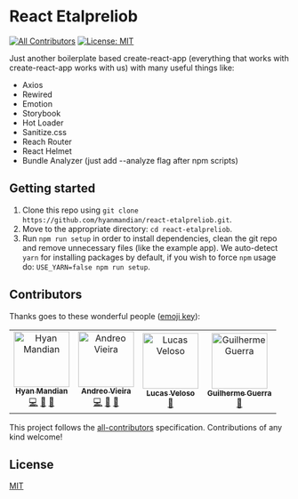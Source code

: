 # React Etalpreliob

[![All Contributors](https://img.shields.io/badge/all_contributors-4-orange.svg?style=flat-square)](#contributors) [![License: MIT](https://img.shields.io/github/license/hyanmandian/react-etalpreliob.svg)](LICENSE)

Just another boilerplate based create-react-app (everything that works with create-react-app works with us) with many useful things like:

- Axios
- Rewired
- Emotion
- Storybook
- Hot Loader
- Sanitize.css
- Reach Router
- React Helmet
- Bundle Analyzer (just add --analyze flag after npm scripts)

## Getting started

1. Clone this repo using `git clone https://github.com/hyanmandian/react-etalpreliob.git`.
2. Move to the appropriate directory: `cd react-etalpreliob`.
3. Run `npm run setup` in order to install dependencies, clean the git repo and remove unnecessary files (like the example app). We auto-detect `yarn` for installing packages by default, if you wish to force `npm` usage do: `USE_YARN=false npm run setup`.

## Contributors

Thanks goes to these wonderful people ([emoji key](https://github.com/kentcdodds/all-contributors#emoji-key)):

<!-- ALL-CONTRIBUTORS-LIST:START - Do not remove or modify this section -->
<!-- prettier-ignore -->
<table><tr><td align="center"><a href="https://github.com/hyanmandian"><img src="https://avatars2.githubusercontent.com/u/5044101?v=3" width="100px;" alt="Hyan Mandian"/><br /><sub><b>Hyan Mandian</b></sub></a><br /><a href="https://github.com/hyanmandian/react-etalpreliob/commits?author=hyanmandian" title="Code">💻</a> <a href="https://github.com/hyanmandian/react-etalpreliob/commits?author=hyanmandian" title="Documentation">📖</a> <a href="#ideas-hyanmandian" title="Ideas, Planning, & Feedback">🤔</a></td><td align="center"><a href="https://github.com/andreoav"><img src="https://avatars2.githubusercontent.com/u/508827?v=3" width="100px;" alt="Andreo Vieira"/><br /><sub><b>Andreo Vieira</b></sub></a><br /><a href="https://github.com/hyanmandian/react-etalpreliob/commits?author=andreoav" title="Code">💻</a> <a href="https://github.com/hyanmandian/react-etalpreliob/commits?author=andreoav" title="Documentation">📖</a> <a href="#ideas-andreoav" title="Ideas, Planning, & Feedback">🤔</a></td><td align="center"><a href="https://github.com/lucassveloso"><img src="https://avatars2.githubusercontent.com/u/4587602?v=3" width="100px;" alt="Lucas Veloso"/><br /><sub><b>Lucas Veloso</b></sub></a><br /><a href="#ideas-lucassveloso" title="Ideas, Planning, & Feedback">🤔</a></td><td align="center"><a href="https://github.com/guilhermecomum"><img src="https://avatars3.githubusercontent.com/u/1606048?s=460&v=4" width="100px;" alt="Guilherme Guerra"/><br /><sub><b>Guilherme Guerra</b></sub></a><br /><a href="#ideas-guilhermecomum" title="Ideas, Planning, & Feedback">🤔</a></td></tr></table>

<!-- ALL-CONTRIBUTORS-LIST:END -->

This project follows the [all-contributors](https://github.com/kentcdodds/all-contributors) specification. Contributions of any kind welcome!

## License

[MIT](LICENSE)
